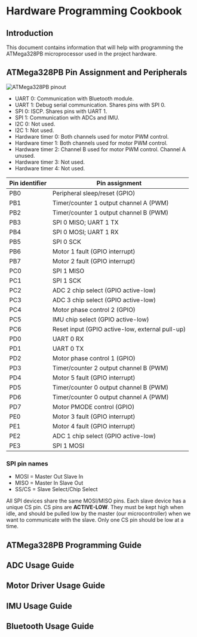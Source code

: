 # Hardware Programming Cookbook

## Introduction
This document contains information that will help with programming the ATMega328PB microprocessor used in the project hardware.

## ATMega328PB Pin Assignment and Peripherals
![ATMega328PB pinout](https://camo.githubusercontent.com/17f4bf2114dedf9ceddc91c5047ace57a72816c50dad7f2510a260e74bf143c7/68747470733a2f2f692e696d6775722e636f6d2f5a51736a4c774c2e6a7067)

* UART 0: Communication with Bluetooth module.
* UART 1: Debug serial communication. Shares pins with SPI 0.
* SPI 0: ISCP. Shares pins with UART 1.
* SPI 1: Communication with ADCs and IMU.
* I2C 0: Not used.
* I2C 1: Not used.
* Hardware timer 0: Both channels used for motor PWM control.
* Hardware timer 1: Both channels used for motor PWM control.
* Hardware timer 2: Channel B used for motor PWM control. Channel A unused.
* Hardware timer 3: Not used.
* Hardware timer 4: Not used.

| Pin identifier | Pin assignment |
| -------------- | -------------- |
| PB0 | Peripheral sleep/reset (GPIO) |
| PB1 | Timer/counter 1 output channel A (PWM) |
| PB2 | Timer/counter 1 output channel B (PWM) |
| PB3 | SPI 0 MISO; UART 1 TX |
| PB4 | SPI 0 MOSI; UART 1 RX |
| PB5 | SPI 0 SCK |
| PB6 | Motor 1 fault (GPIO interrupt) |
| PB7 | Motor 2 fault (GPIO interrupt) |
| PC0 | SPI 1 MISO |
| PC1 | SPI 1 SCK |
| PC2 | ADC 2 chip select (GPIO active-low) |
| PC3 | ADC 3 chip select (GPIO active-low) |
| PC4 | Motor phase control 2 (GPIO) |
| PC5 | IMU chip select (GPIO active-low) |
| PC6 | Reset input (GPIO active-low, external pull-up) |
| PD0 | UART 0 RX |
| PD1 | UART 0 TX |
| PD2 | Motor phase control 1 (GPIO) |
| PD3 | Timer/counter 2 output channel B (PWM) |
| PD4 | Motor 5 fault (GPIO interrupt) |
| PD5 | Timer/counter 0 output channel B (PWM) |
| PD6 | Timer/counter 0 output channel A (PWM) |
| PD7 | Motor PMODE control (GPIO) |
| PE0 | Motor 3 fault (GPIO interrupt) |
| PE1 | Motor 4 fault (GPIO interrupt) |
| PE2 | ADC 1 chip select (GPIO active-low) |
| PE3 | SPI 1 MOSI |

### SPI pin names
* MOSI = Master Out Slave In
* MISO = Master In Slave Out
* SS/CS = Slave Select/Chip Select

All SPI devices share the same MOSI/MISO pins.
Each slave device has a unique CS pin.
CS pins are **ACTIVE-LOW**.
They must be kept high when idle, and should be pulled low by the master (our microcontroller) when we want to communicate with the slave.
Only one CS pin should be low at a time.

## ATMega328PB Programming Guide

## ADC Usage Guide

## Motor Driver Usage Guide

## IMU Usage Guide

## Bluetooth Usage Guide